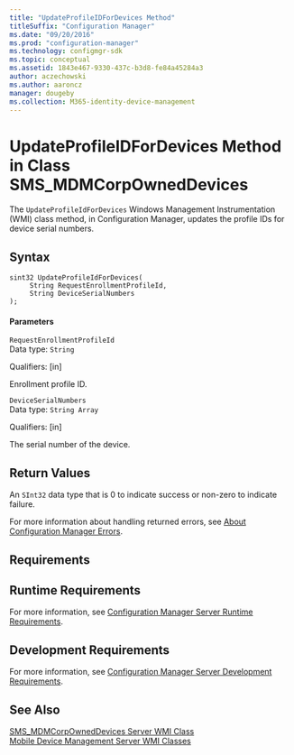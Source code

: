 ```yaml
---
title: "UpdateProfileIDForDevices Method"
titleSuffix: "Configuration Manager"
ms.date: "09/20/2016"
ms.prod: "configuration-manager"
ms.technology: configmgr-sdk
ms.topic: conceptual
ms.assetid: 1843e467-9330-437c-b3d8-fe84a45284a3
author: aczechowski
ms.author: aaroncz
manager: dougeby
ms.collection: M365-identity-device-management
---
```

# UpdateProfileIDForDevices Method in Class SMS_MDMCorpOwnedDevices
The `UpdateProfileIdForDevices` Windows Management Instrumentation (WMI) class method, in Configuration Manager, updates the  profile IDs for device serial numbers.  

## Syntax  

```  
sint32 UpdateProfileIdForDevices(  
     String RequestEnrollmentProfileId,  
     String DeviceSerialNumbers  
);  

```  

#### Parameters  
 `RequestEnrollmentProfileId`  
 Data type: `String`  

 Qualifiers: [in]  

 Enrollment profile ID.  

 `DeviceSerialNumbers`  
 Data type: `String Array`  

 Qualifiers: [in]  

 The serial number of the device.  

## Return Values  
 An `SInt32` data type that is 0 to indicate success or non-zero to indicate failure.  

 For more information about handling returned errors, see [About Configuration Manager Errors](../../../develop/core/understand/about-configuration-manager-errors.md).  

## Requirements  

## Runtime Requirements  
 For more information, see [Configuration Manager Server Runtime Requirements](../../../develop/core/reqs/server-runtime-requirements.md).  

## Development Requirements  
 For more information, see [Configuration Manager Server Development Requirements](../../../develop/core/reqs/server-development-requirements.md).  

## See Also  
 [SMS_MDMCorpOwnedDevices Server WMI Class](../../../develop/reference/mdm/sms_mdmcorpowneddevices-server-wmi-class.md)   
 [Mobile Device Management Server WMI Classes](../../../develop/reference/mdm/mobile-device-management-server-wmi-classes.md)
